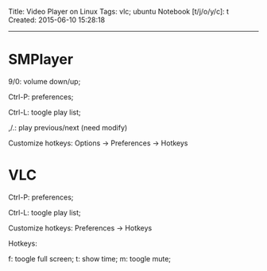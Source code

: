 Title: Video Player on Linux
Tags: vlc; ubuntu
Notebook [t/j/o/y/c]: t
Created: 2015-06-10 15:28:18

------

# SMPlayer

9/0: volume down/up;

Ctrl-P: preferences;

Ctrl-L: toogle play list;

,/.: play previous/next (need modify)

Customize hotkeys: Options -> Preferences -> Hotkeys

# VLC

Ctrl-P: preferences;

Ctrl-L: toogle play list;

Customize hotkeys: Preferences -> Hotkeys

Hotkeys:

f: toogle full screen;
t: show time;
m: toogle mute;


